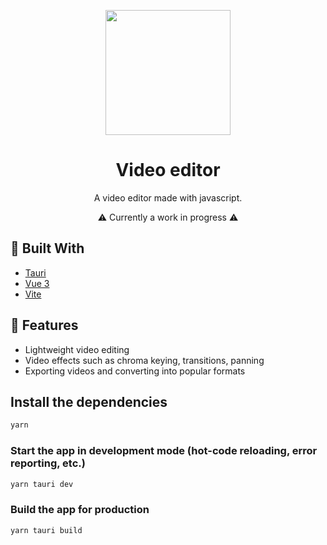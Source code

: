 <p align=center>
  <img src="https://user-images.githubusercontent.com/36193643/179372888-e42bccb2-a811-4545-b326-cadf277617db.png" width="200" height="200" />
</p>

<h1 align=center>Video editor</h1>
<p align=center>A video editor made with javascript.</p>
<p align=center>⚠ Currently a work in progress ⚠</p>

## 🔨 Built With

- [Tauri](https://www.tauri.app/)
- [Vue 3](https://vuejs.org/)
- [Vite](https://vitejs.dev/)

## 🚀 Features

- Lightweight video editing
- Video effects such as chroma keying, transitions, panning
- Exporting videos and converting into popular formats

## Install the dependencies
```bash
yarn
```

### Start the app in development mode (hot-code reloading, error reporting, etc.)
```bash
yarn tauri dev
```

### Build the app for production
```bash
yarn tauri build
```
